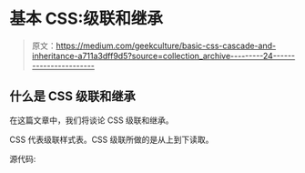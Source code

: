 # 基本 CSS:级联和继承

> 原文：<https://medium.com/geekculture/basic-css-cascade-and-inheritance-a711a3dff9d5?source=collection_archive---------24----------------------->

## 什么是 CSS 级联和继承

在这篇文章中，我们将谈论 CSS 级联和继承。

CSS 代表级联样式表。CSS 级联所做的是从上到下读取。

源代码:
